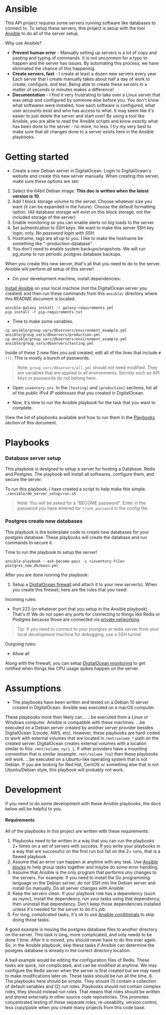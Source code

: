 # Ansible 

This API project requires some servers running software like databases to connect to. To setup these servers, this project is setup with the tool [Ansible](https://www.ansible.com/) to do all of the server setup. 

Why use Ansible? 
* **Prevent human error** - Manually setting up servers is a lot of copy and pasting and typing of commands. It is not uncommon for a typo to happen and the server has issues. By automating this process, we have eliminated the chance of this happening. 
* **Create servers, fast** - I create at least a dozen new servers every year. Each server that I create manually takes about half a day of work to create, configure, and test. Being able to create these servers in a matter of seconds or minutes makes a difference! 
* **Documentation** - I find it very frustrating to take over a Linux server that was setup and configured by someone else before you. You don't know what softwares were installed, how each software is configured, what user accounts exist and who has access to what. It may seem like it's easier to just delete the server and start over! By using a tool like Ansible, you are able to read the Ansible scripts and know *exactly* what has been done to the server - no more, no less. I try my very best to make sure that all changes done to a server exists here in the Ansible playbooks. 

# Getting started

* Create a new Debian server in DigitalOcean. Login to DigitalOcean's website and create this new server manually. When creating this server, make sure these options are set:

1. Select the 64bit Debian image. **This doc is written when the latest version is 10.**
2. Add 1 block storage volume to the server. Choose whatever size you want (it can be expanded in the future). Choose the default formatting option. (All database storage will exist on this block storage, not the included storage of the server) 
4. Enable monitoring so you can enable alerts on big loads to the server. 
5. Set authentication to SSH keys. We want to make this server SSH key login, only. *No password login with SSH.*
6. Hostname, tags are all up to you. I like to make the hostname be something like "<app-name>-production-database"
7. You don't need to enable system backups/snapshots. We will run pg_dump to run periodic postgres database backups. 

When you create this new server, that's all that you need to do to the server. Ansible will perform *all* setup of this server!

* On your development machine, install dependencies:

[Install Ansible](https://docs.ansible.com/ansible/latest/installation_guide/intro_installation.html) on your local machine (not the DigitalOcean server you created) and then run these commands from this `ansible/` directory where this README document is located. 

```
ansible-galaxy install -r galaxy-requirements.yml
pip install -r pip-requirements.txt
```

* Time to make some variables. 

```
cp ansible/group_vars/dbservers/environment_example.yml ansible/group_vars/dbservers/production.yml
cp ansible/group_vars/dbservers/environment_example.yml ansible/group_vars/dbservers/testing.yml
```

Inside of these 2 new files you just created, edit all of the lines that include `# !!!`. This is mostly a bunch of passwords. 

> Note: `group_vars/dbservers/all.yml` should not need modified. They are variables that are applied to all environments. Secrets such as API keys or passwords do not belong here. 

* Open `inventory.ini`. In the `[testing]` and `[production]` sections, list all of the *public IPv4 IP addresses* that you created in DigitalOcean. 

* Now, it's time to run the Ansible playbook for the task that you want to complete. 

View the list of playbooks available and how to run them in the [Playbooks](#Playbooks) section of this document. 

# Playbooks 

### Database server setup

This playbook is designed to setup a server for hosting a Database. Redis and Postgres. The playbook will install all softwares, configure them, and secure the server. 

To run this playbook, I have created a script to help make this simple. `./ansible/db_server_setup/run.sh`

> Note: You will be asked for a "BECOME password". Enter in the password you have entered for `trunk_password` in the config file. 

### Postgres create new databases

This playbook is the boilerplate code to create new databases for your postgres database. These playbooks will create the database and run commands to secure it. 

Time to run the playbook to setup the server!

```
ansible-playbook --ask-become-pass -i <inventory-file> postgres_new_db/main.yml`
```

After you are done running the playbook:
1. Setup a [DigitalOcean firewall](https://www.digitalocean.com/docs/networking/firewalls/quickstart/) and attach it to your new server(s). When you create this firewall, here are the rules that you need:

Incoming rules:
* Port 222 (or whatever port that you setup in the Ansible playbook)
That's it! We do not open any ports for connecting to things like Redis or Postgres because those are connected via [private networking](https://www.digitalocean.com/docs/networking/vpc/). 

> Tip: If you need to connect to your postgres or redis server from your local development machine for debugging, use a SSH tunnel. 

Outgoing rules:
* Allow all

Along with the firewall, you can setup [DigitalOcean monitoring](https://www.digitalocean.com/docs/monitoring/) to get notified when things like CPU usage spikes happen on the server. 

# Assumptions

* The playbooks have been written and tested on a Debian 10 server created in DigitalOcean. Ansible was executed on a macOS computer. 

These playbooks more then likely can...
...be executed from a Linux or Windows computer. Ansible is compatible with these machines. 
...be executed on a Debian server created by another server provider besides DigitalOcean (Linode, AWS, etc). However, these playbooks are hard-coded to work with external volumes that are located in `/mnt/volume_*` path on the created server. DigitalOcean creates external volumes with a location similar to this: `/mnt/volume_nyc1_1`. If other providers have a mounting convention that is similar (example: `/mnt/volume_foo`) then these playbooks will work. 
...be executed on a Ubuntu-like operating system that is not Debian. If you are looking for Red Hat, CentOS or something else that is not Ubuntu/Debian style, this playbook will probably not work. 

# Development 

If you need to do some development with these Ansible playbooks, the docs below will be helpful to you. 

#### Requirements 

All of the playbooks in this project are written with these requirements:
1. Playbooks need to be written in a way that you can run the playbooks 2+ times on a set of servers with success. If you write your playbooks in a way that are successful on the first run but fail on the 2+ runs, that is a flawed playbook. 
2. Assume that an error can happen at anytime with any task. Use [Ansible blocks](https://docs.ansible.com/ansible/latest/user_guide/playbooks_blocks.html#playbooks-blocks) to help group tasks together and maybe do some error handling. 
3. Assume that Ansible is the only program that performs *any* changes to the servers. For example: If you need to install the Go programming language on the Debian server, *do not* SSH into the Debian server and install Go manually. Do all server changes with Ansible. 
4. Keep the servers clean. If your playbook role has a dependency (such as rsync), install the dependency, run your tasks using that dependency, then uninstall that dependency. Don't keep those dependencies installed unless it's needed for the server to do it's job. 
5. For long, complicated tasks, it's ok to use [Ansible conditionals](https://docs.ansible.com/ansible/latest/user_guide/playbooks_conditionals.html) to skip doing those tasks. 

A good example is moving the postgres database files to another directory on the server. This task is long, more complicated, and only needs to be done 1 time. After it is moved, you should never have to do this ever again. So, in the Ansible playbook, skip these tasks if Ansible can determine the postgres database is already in the correct directory location. 

A bad example would be editing the configuration files of Redis. These tasks are quick, not complicated, and can be modified at anytime. We may configure the Redis server when the server is first created but we may need to make modifications later on. These tasks should be run all the time. 
6. The playbooks here should be simple. They should (1) contain a collection of default variables and (2) run roles. Playbooks should not contain complex roles, they should instead *run roles*. That means that roles should be written and stored externally in other source code repositories. This promotes concentrated testing of these separate roles, re-useability, version control, less copy/paste when you create many projects from this code base.
